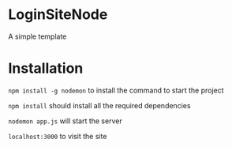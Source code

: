 # LoginSiteNode
A simple template

# Installation
`npm install -g nodemon` to install the command to start the project

`npm install` should install all the required dependencies

`nodemon app.js` will start the server

`localhost:3000` to visit the site
